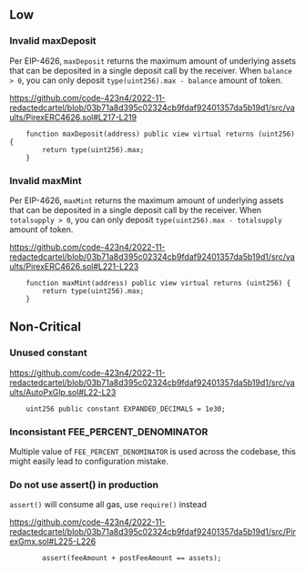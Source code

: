 ## Low

### Invalid maxDeposit

Per EIP-4626, `maxDeposit` returns the maximum amount of underlying assets that can be deposited in a single deposit call by the receiver. When `balance > 0`, you can only deposit `type(uint256).max - balance` amount of token.

https://github.com/code-423n4/2022-11-redactedcartel/blob/03b71a8d395c02324cb9fdaf92401357da5b19d1/src/vaults/PirexERC4626.sol#L217-L219

```solidity
    function maxDeposit(address) public view virtual returns (uint256) {
        return type(uint256).max;
    }
```

### Invalid maxMint

Per EIP-4626, `maxMint` returns the maximum amount of underlying assets that can be deposited in a single deposit call by the receiver. When `totalsupply > 0`, you can only deposit `type(uint256).max - totalsupply` amount of token.

https://github.com/code-423n4/2022-11-redactedcartel/blob/03b71a8d395c02324cb9fdaf92401357da5b19d1/src/vaults/PirexERC4626.sol#L221-L223

```solidity
    function maxMint(address) public view virtual returns (uint256) {
        return type(uint256).max;
    }
```

## Non-Critical

### Unused constant

https://github.com/code-423n4/2022-11-redactedcartel/blob/03b71a8d395c02324cb9fdaf92401357da5b19d1/src/vaults/AutoPxGlp.sol#L22-L23

```solidity
    uint256 public constant EXPANDED_DECIMALS = 1e30;

```

### Inconsistant FEE_PERCENT_DENOMINATOR

Multiple value of `FEE_PERCENT_DENOMINATOR` is used across the codebase, this might easily lead to configuration mistake.

### Do not use assert() in production

`assert()` will consume all gas, use `require()` instead

https://github.com/code-423n4/2022-11-redactedcartel/blob/03b71a8d395c02324cb9fdaf92401357da5b19d1/src/PirexGmx.sol#L225-L226

```solidity
        assert(feeAmount + postFeeAmount == assets);

```
